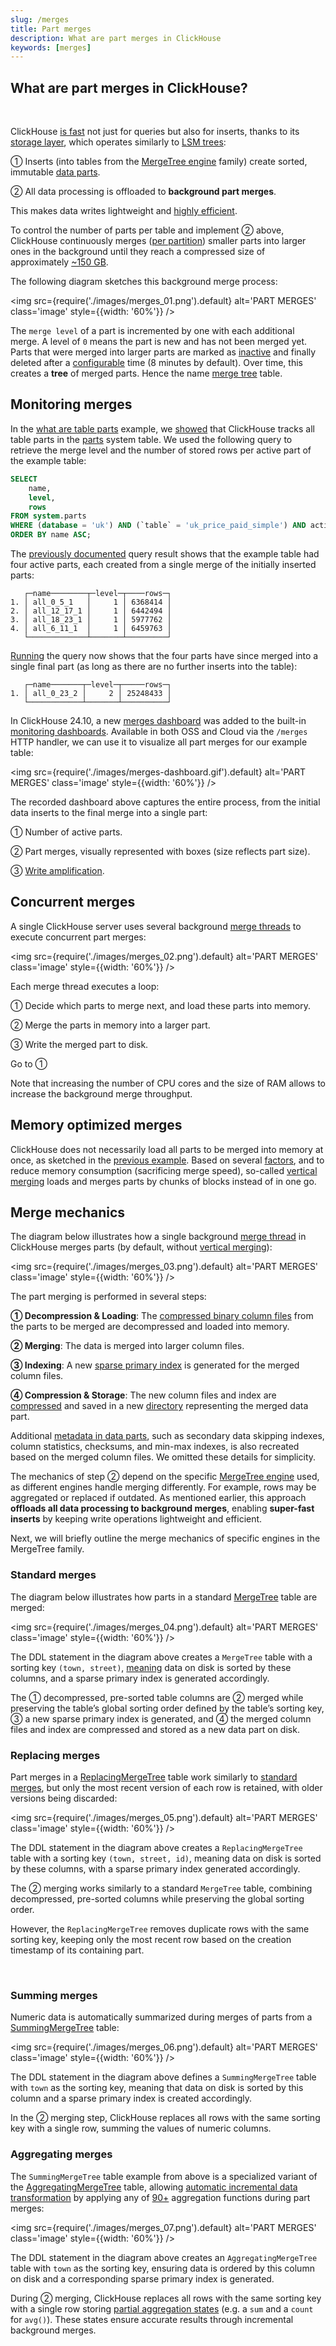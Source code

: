 ```yaml
---
slug: /merges
title: Part merges
description: What are part merges in ClickHouse
keywords: [merges]
---
```


## What are part merges in ClickHouse?

<br/>

ClickHouse [is fast](/concepts/why-clickhouse-is-so-fast) not just for queries but also for inserts, thanks to its [storage layer](https://www.vldb.org/pvldb/vol17/p3731-schulze.pdf), which operates similarly to [LSM trees](https://en.wikipedia.org/wiki/Log-structured_merge-tree):

① Inserts (into tables from the [MergeTree engine](/engines/table-engines/mergetree-family) family) create sorted, immutable [data parts](/parts).

② All data processing is offloaded to **background part merges**.

This makes data writes lightweight and [highly efficient](/concepts/why-clickhouse-is-so-fast#storage-layer-concurrent-inserts-are-isolated-from-each-other).

To control the number of parts per table and implement ② above, ClickHouse continuously merges ([per partition](/partitions#per-partition-merges)) smaller parts into larger ones in the background until they reach a compressed size of approximately [~150 GB](/operations/settings/merge-tree-settings#max-bytes-to-merge-at-max-space-in-pool).

The following diagram sketches this background merge process:

<img src={require('./images/merges_01.png').default} alt='PART MERGES' class='image' style={{width: '60%'}} />
<br/>

The `merge level` of a part is incremented by one with each additional merge. A level of `0` means the part is new and has not been merged yet. Parts that were merged into larger parts are marked as [inactive](/operations/system-tables/parts) and finally deleted after a [configurable](/operations/settings/merge-tree-settings#old-parts-lifetime) time (8 minutes by default). Over time, this creates a **tree** of merged parts. Hence the name [merge tree](/engines/table-engines/mergetree-family) table.

## Monitoring merges

In the [what are table parts](/parts) example, we [showed](/parts#monitoring-table-parts) that ClickHouse tracks all table parts in the [parts](/operations/system-tables/parts) system table. We used the following query to retrieve the merge level and the number of stored rows per active part of the example table:
```sql
SELECT
    name,
    level,
    rows
FROM system.parts
WHERE (database = 'uk') AND (`table` = 'uk_price_paid_simple') AND active
ORDER BY name ASC;
```

The [previously documented](/parts#monitoring-table-parts) query result shows that the example table had four active parts, each created from a single merge of the initially inserted parts: 
```response
   ┌─name────────┬─level─┬────rows─┐
1. │ all_0_5_1   │     1 │ 6368414 │
2. │ all_12_17_1 │     1 │ 6442494 │
3. │ all_18_23_1 │     1 │ 5977762 │
4. │ all_6_11_1  │     1 │ 6459763 │
   └─────────────┴───────┴─────────┘
```

[Running](https://sql.clickhouse.com/?query=U0VMRUNUCiAgICBuYW1lLAogICAgbGV2ZWwsCiAgICByb3dzCkZST00gc3lzdGVtLnBhcnRzCldIRVJFIChkYXRhYmFzZSA9ICd1aycpIEFORCAoYHRhYmxlYCA9ICd1a19wcmljZV9wYWlkX3NpbXBsZScpIEFORCBhY3RpdmUKT1JERVIgQlkgbmFtZSBBU0M7&run_query=true&tab=results) the query now shows that the four parts have since merged into a single final part (as long as there are no further inserts into the table): 

```response
   ┌─name───────┬─level─┬─────rows─┐
1. │ all_0_23_2 │     2 │ 25248433 │
   └────────────┴───────┴──────────┘
```

In ClickHouse 24.10, a new [merges dashboard](https://presentations.clickhouse.com/2024-release-24.10/index.html#17) was added to the built-in [monitoring dashboards](https://clickhouse.com/blog/common-issues-you-can-solve-using-advanced-monitoring-dashboards). Available in both OSS and Cloud via the `/merges` HTTP handler, we can use it to visualize all part merges for our example table:

<img src={require('./images/merges-dashboard.gif').default} alt='PART MERGES' class='image' style={{width: '60%'}} />
<br/>

The recorded dashboard above captures the entire process, from the initial data inserts to the final merge into a single part:

① Number of active parts.

② Part merges, visually represented with boxes (size reflects part size).

③ [Write amplification](https://en.wikipedia.org/wiki/Write_amplification).

## Concurrent merges

A single ClickHouse server uses several background [merge threads](/operations/server-configuration-parameters/settings#background_pool_size) to execute concurrent part merges:

<img src={require('./images/merges_02.png').default} alt='PART MERGES' class='image' style={{width: '60%'}} />
<br/>

Each merge thread executes a loop: 

① Decide which parts to merge next, and load these parts into memory.

② Merge the parts in memory into a larger part.

③ Write the merged part to disk.

Go to ①

Note that increasing the number of CPU cores and the size of RAM allows to increase the background merge throughput.

## Memory optimized merges

ClickHouse does not necessarily load all parts to be merged into memory at once, as sketched in the [previous example](/merges#concurrent-merges). Based on several [factors](https://github.com/ClickHouse/ClickHouse/blob/bf37120c925ed846ae5cd72cd51e6340bebd2918/src/Storages/MergeTree/MergeTreeSettings.cpp#L210), and to reduce memory consumption (sacrificing merge speed), so-called [vertical merging](https://github.com/ClickHouse/ClickHouse/blob/bf37120c925ed846ae5cd72cd51e6340bebd2918/src/Storages/MergeTree/MergeTreeSettings.cpp#L209) loads and merges parts by chunks of blocks instead of in one go.

## Merge mechanics

The diagram below illustrates how a single background [merge thread](/merges#concurrent-merges) in ClickHouse merges parts (by default, without [vertical merging](/merges#memory-optimized-merges)):

<img src={require('./images/merges_03.png').default} alt='PART MERGES' class='image' style={{width: '60%'}} />
<br/>

The part merging is performed in several steps:

**① Decompression & Loading**: The [compressed binary column files](/parts#what-are-table-parts-in-clickhouse) from the parts to be merged are decompressed and loaded into memory.

**② Merging**: The data is merged into larger column files.

**③ Indexing**: A new [sparse primary index](/optimize/sparse-primary-indexes) is generated for the merged column files.

**④ Compression & Storage**: The new column files and index are [compressed](/sql-reference/statements/create/table#column_compression_codec) and saved in a new [directory](/parts#what-are-table-parts-in-clickhouse) representing the merged data part.

Additional [metadata in data parts](/parts), such as secondary data skipping indexes, column statistics, checksums, and min-max indexes, is also recreated based on the merged column files. We omitted these details for simplicity.

The mechanics of step ② depend on the specific [MergeTree engine](/engines/table-engines/mergetree-family) used, as different engines handle merging differently. For example, rows may be aggregated or replaced if outdated. As mentioned earlier, this approach **offloads all data processing to background merges**, enabling **super-fast inserts** by keeping write operations lightweight and efficient.

Next, we will briefly outline the merge mechanics of specific engines in the MergeTree family.


### Standard merges

The diagram below illustrates how parts in a standard [MergeTree](/engines/table-engines/mergetree-family/mergetree) table are merged:

<img src={require('./images/merges_04.png').default} alt='PART MERGES' class='image' style={{width: '60%'}} />
<br/>

The DDL statement in the diagram above creates a `MergeTree` table with a sorting key `(town, street)`, [meaning](/parts#what-are-table-parts-in-clickhouse) data on disk is sorted by these columns, and a sparse primary index is generated accordingly.

The ① decompressed, pre-sorted table columns are ② merged while preserving the table’s global sorting order defined by the table’s sorting key, ③ a new sparse primary index is generated, and ④ the merged column files and index are compressed and stored as a new data part on disk.

### Replacing merges

Part merges in a [ReplacingMergeTree](/engines/table-engines/mergetree-family/replacingmergetree) table work similarly to [standard merges](/merges#standard-merges), but only the most recent version of each row is retained, with older versions being discarded:

<img src={require('./images/merges_05.png').default} alt='PART MERGES' class='image' style={{width: '60%'}} />
<br/>

The DDL statement in the diagram above creates a `ReplacingMergeTree` table with a sorting key `(town, street, id)`, meaning data on disk is sorted by these columns, with a sparse primary index generated accordingly.

The ② merging works similarly to a standard `MergeTree` table, combining decompressed, pre-sorted columns while preserving the global sorting order.

However, the `ReplacingMergeTree` removes duplicate rows with the same sorting key, keeping only the most recent row based on the creation timestamp of its containing part.

<br/>

### Summing merges

Numeric data is automatically summarized during merges of parts from a [SummingMergeTree](/engines/table-engines/mergetree-family/summingmergetree) table:

<img src={require('./images/merges_06.png').default} alt='PART MERGES' class='image' style={{width: '60%'}} />
<br/>

The DDL statement in the diagram above defines a `SummingMergeTree` table with `town` as the sorting key, meaning that data on disk is sorted by this column and a sparse primary index is created accordingly.

In the ② merging step, ClickHouse replaces all rows with the same sorting key with a single row, summing the values of numeric columns.

### Aggregating merges

The `SummingMergeTree` table example from above is a specialized variant of the [AggregatingMergeTree](/engines/table-engines/mergetree-family/aggregatingmergetree) table, allowing [automatic incremental data transformation](https://www.youtube.com/watch?v=QDAJTKZT8y4) by applying any of [90+](/sql-reference/aggregate-functions/reference) aggregation functions during part merges:

<img src={require('./images/merges_07.png').default} alt='PART MERGES' class='image' style={{width: '60%'}} />
<br/>

The DDL statement in the diagram above creates an `AggregatingMergeTree` table with `town` as the sorting key, ensuring data is ordered by this column on disk and a corresponding sparse primary index is generated.

During ② merging, ClickHouse replaces all rows with the same sorting key with a single row storing [partial aggregation states](https://clickhouse.com/blog/clickhouse_vs_elasticsearch_mechanics_of_count_aggregations#-multi-core-parallelization) (e.g. a `sum` and a `count` for `avg()`). These states ensure accurate results through incremental background merges.